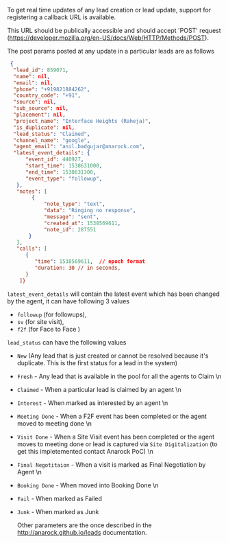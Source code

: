 To get real time updates of any lead creation or lead update, support for registering a callback URL is available. 

This URL should be publically accessible and should accept 'POST' request (https://developer.mozilla.org/en-US/docs/Web/HTTP/Methods/POST).

The post params posted at any update in a particular leads are as follows 

```json
 {
  "lead_id": 859071,
  "name": nil,
  "email": nil,
  "phone": "+919821884262",
  "country_code": "+91",
  "source": nil,
  "sub_source": nil,
  "placement": nil,
  "project_name": "Interface Heights (Raheja)",
  "is_duplicate": nil,
  "lead_status": "Claimed",
  "channel_name": "google",
  "agent_email": "anil.badgujar@anarock.com",
  "latest_event_details": {
      "event_id": 440927,
      "start_time": 1538631000,
      "end_time": 1538631300,
      "event_type": "followup",
   },
   "notes": [
        {
            "note_type": "text",
            "data": "Ringing no response",
            "message": "sent",
            "created_at": 1538569611,
            "note_id": 287551
       }   
   ],
   "calls": [
      {
         "time": 1538569611,  // epoch format 
         "duration: 30 // in seconds,
      }
    ]}
```

```latest_event_details``` will contain the latest event which has been changed by the agent, it can have following 3 values 
- ```followup``` (for followups),
- ```sv``` (for site visit),
- ```f2f``` (for Face to Face )


```lead_status``` can have the following values 
- `New` (Any lead that is just created or cannot be resolved because it's duplicate. This is the first status for a lead in the system)
- `Fresh` - Any lead that is available in the pool for all the agents to Claim \n
- `Claimed` - When a particular lead is claimed by an agent \n
- `Interest` - When marked as interested by an agent \n
- `Meeting Done` - When a F2F event has been completed  or the agent moved to meeting done \n
- `Visit Done` - When a Site Visit event has been completed or the agent moves to meeting done or lead is captured via `Site Digitalization` (to get this impletemented contact Anarock PoC) \n
- `Final Negotitaion` - When a visit is marked as Final Negotiation by Agent \n
- `Booking Done` - When moved into Booking Done \n
- `Fail` - When marked as Failed
- `Junk` - When marked as Junk 
      
  
  Other parameters are the once described in the http://anarock.github.io/leads documentation.
  

